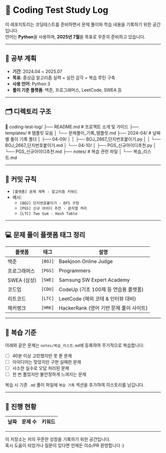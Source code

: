 # 🧠 Coding Test Study Log

이 레포지토리는 코딩테스트를 준비하면서 문제 풀이와 학습 내용을 기록하기 위한 공간입니다.  
언어는 **Python**을 사용하며, **2025년 7월**을 목표로 꾸준히 준비하고 있습니다.

---

## 📅 공부 계획

- **기간**: 2024.04 ~ 2025.07
- **목표**: 중상급 알고리즘 실력 + 실전 감각 + 복습 루틴 구축
- **사용 언어**: Python 3
- **풀이 기준 플랫폼**: 백준, 프로그래머스, LeetCode, SWEA 등



---

## 🗂 디렉토리 구조
📂 coding-test-log/
├── README.md                   # 프로젝트 소개 및 가이드
├── templates/                  # 템플릿 모음
│   └── 문제풀이_기록_템플릿.md
├── 2024-04/                    # 날짜별 풀이 기록 폴더
│   ├── 04-09/
│   │   ├── BOJ_2667_단지번호붙이기.py
│   │   └── BOJ_2667_단지번호붙이기.md
│   └── 04-10/
│       ├── PGS_신규아이디추천.py
│       └── PGS_신규아이디추천.md
├── notes/                      # 복습 관련 파일
│   └── 복습_리스트.md

---

## 🧩 커밋 규칙

- `[플랫폼] 문제 제목 - 알고리즘 키워드`
- 예시:
  - `[BOJ] 단지번호붙이기 - DFS 구현`
  - `[PGS] 신규 아이디 추천 - 문자열 처리`
  - `[LTC] Two Sum - Hash Table`

---

## 💻 문제 풀이 플랫폼 태그 정리

| 플랫폼        | 태그    | 설명 |
|---------------|---------|------------------------------------------|
| 백준          | `[BOJ]` | Baekjoon Online Judge                   |
| 프로그래머스  | `[PGS]` | Programmers                             |
| SWEA (삼성)   | `[SWE]` | Samsung SW Expert Academy               |
| 코드업        | `[CDU]` | CodeUp (기초 100제 등 연습용 플랫폼)    |
| 리트코드      | `[LTC]` | LeetCode (해외 코테 & 인터뷰 대비)     |
| 해커랭크      | `[HRK]` | HackerRank (영어 기반 문제 풀이 사이트) |


---

## 🔁 복습 기준

아래와 같은 문제는 `notes/복습_리스트.md`에 등록하여 주기적으로 복습합니다:

- [ ] 40분 이상 고민했지만 못 푼 문제
- [ ] 아이디어는 맞았지만 구현 실패한 문제
- [ ] 사소한 실수로 오답 처리된 문제
- [ ] 한 번 풀었지만 불안정하게 느껴지는 문제

복습 시 기존 `.md` 풀이 파일에 `복습 기록` 섹션을 추가하여 히스토리를 남깁니다.

---

## 🚀 진행 현황

| 날짜 | 문제 수 | 키워드 |
|------|---------|--------|


---

이 저장소는 저의 꾸준한 성장을 기록하기 위한 공간입니다.  
혹시 도움이 되었거나 질문이 있다면 언제든 이슈/PR 환영합니다 :)
